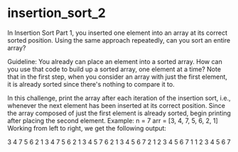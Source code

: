 # insertion_sort_2
In Insertion Sort Part 1, you inserted one element into an array at its correct sorted position. Using the same approach repeatedly, can you sort an entire array?

Guideline: You already can place an element into a sorted array. How can you use that code to build up a sorted array, one element at a time? Note that in the first step, when you consider an array with just the first element, it is already sorted since there's nothing to compare it to.

In this challenge, print the array after each iteration of the insertion sort, i.e., whenever the next element has been inserted at its correct position. Since the array composed of just the first element is already sorted, begin printing after placing the second element.
Example:
n = 7
arr = [3, 4, 7, 5, 6, 2, 1]
Working from left to right, we get the following output:

3 4 7 5 6 2 1
3 4 7 5 6 2 1
3 4 5 7 6 2 1
3 4 5 6 7 2 1
2 3 4 5 6 7 1
1 2 3 4 5 6 7
